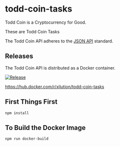 # todd-coin-tasks

Todd Coin is a Cryptocurrency for Good.

These are Todd Coin Tasks

The Todd Coin API adheres to the [JSON API](https://jsonapi.org/format/) standard.

## Releases

The Todd Coin API is distributed as a Docker container.

[![Release](https://github.com/xilution/todd-coin-tasks/actions/workflows/release.yml/badge.svg)](https://github.com/xilution/todd-coin-tasks/actions/workflows/release.yml)

https://hub.docker.com/r/xilution/todd-coin-tasks

## First Things First

`npm install`

## To Build the Docker Image

`npm run docker-build`
